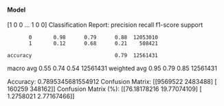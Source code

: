 #### Model
[1 0 0 ... 1 0 0]
Classification Report:
              precision    recall  f1-score   support

           0       0.98      0.79      0.88  12053010
           1       0.12      0.68      0.21    508421

    accuracy                           0.79  12561431
   macro avg       0.55      0.74      0.54  12561431
weighted avg       0.95      0.79      0.85  12561431

Accuracy: 0.7895345681554912
Confusion Matrix:
[[9569522 2483488]
 [ 160259  348162]]
Confusion Matrix (%):
[[76.18178216 19.77074109]
 [ 1.2758021   2.77167466]]
